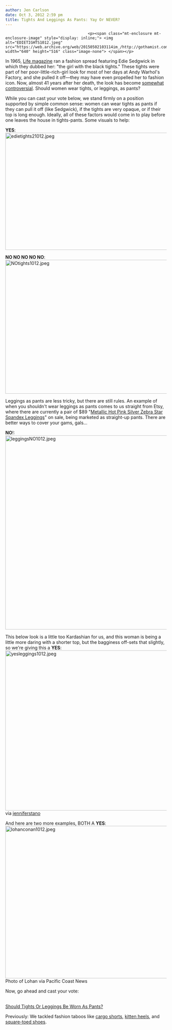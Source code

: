 ```yaml
---
author: Jen Carlson
date: Oct 3, 2012 2:59 pm
title: Tights And Leggings As Pants: Yay Or NEVER?
---
```


	
										<p><span class="mt-enclosure mt-enclosure-image" style="display: inline;"> <img alt="EDIETIGHTS1012.jpeg" src="https://web.archive.org/web/20150502103114im_/http://gothamist.com/attachments/arts_jen/EDIETIGHTS1012.jpeg" width="640" height="516" class="image-none"> </span></p>

<p>In 1965, <a href="https://web.archive.org/web/20150502103114/http://books.google.com/books?id=FEwEAAAAMBAJ&amp;pg=PA47&amp;lpg=PA47&amp;dq=the+girl+with+the+black+tights+LIFE+edie&amp;source=bl&amp;ots=Eoy3tnTSRf&amp;sig=m6WNQHarnYi4N-AiqvVWCxkfFBw&amp;hl=en&amp;sa=X&amp;ei=WGtsUNuREcW40QHey4CADw&amp;ved=0CCUQ6AEwAQ#v=onepage&amp;q=the%20girl%20with%20the%20black%20tights%20LIFE%20edie&amp;f=false">Life magazine</a> ran a fashion spread featuring Edie Sedgwick in which they dubbed her: &quot;the girl with the black tights.&quot; These tights were part of her poor-little-rich-girl look for most of her days at Andy Warhol&apos;s Factory, and she pulled it off&#x2014;they may have even propelled her to fashion icon. Now, almost 41 years after her death, the look has become <a href="https://web.archive.org/web/20150502103114/http://tightsarenotpants.com/">somewhat controversial</a>. Should women wear tights, or leggings, as pants?</p>

<p>While you can cast your vote below, we stand firmly on a position supported by simple common sense: women can wear tights as pants if they can pull it off (like Sedgwick), if the tights are very opaque, or if their top is long enough. Ideally, all of these factors would come in to play before one leaves the house in tights-pants. Some visuals to help:</p>

<p><strong>YES</strong>:<br>
<span class="mt-enclosure mt-enclosure-image" style="display: inline;"> <img alt="edietights21012.jpeg" src="https://web.archive.org/web/20150502103114im_/http://gothamist.com/attachments/arts_jen/edietights21012.jpeg" width="640" height="365" class="image-none"> </span></p>

<p><strong>NO NO NO NO NO</strong>:<br>
<span class="mt-enclosure mt-enclosure-image" style="display: inline;"> <img alt="NOtights1012.jpeg" src="https://web.archive.org/web/20150502103114im_/http://gothamist.com/attachments/arts_jen/NOtights1012.jpeg" width="636" height="417" class="image-none"> </span></p>

<p>Leggings as pants are less tricky, but there are still rules. An example of when you shouldn&apos;t wear leggings as pants comes to us straight from Etsy, where there are currently a pair of $89 &quot;<a href="https://web.archive.org/web/20150502103114/http://www.etsy.com/listing/73777380/metallic-hot-pink-silver-zebra-star?ref=sr_gallery_11&amp;ga_search_query=tights+pants&amp;ga_view_type=gallery&amp;ga_ship_to=ZZ&amp;ga_min=0&amp;ga_max=0&amp;ga_search_type=all">Metallic Hot Pink Silver Zebra Star Spandex Leggings</a>&quot; on sale, being marketed as straight-up pants. There are better ways to cover your gams, gals...</p>

<p><strong>NO</strong>!:<br>
<span class="mt-enclosure mt-enclosure-image" style="display: inline;"> <img alt="leggingsNO1012.jpeg" src="https://web.archive.org/web/20150502103114im_/http://gothamist.com/attachments/arts_jen/leggingsNO1012.jpeg" width="640" height="605" class="image-none"> </span></p>

<p>This below look is a little too Kardashian for us, and this woman is being a little more daring with a shorter top, but the bagginess off-sets that slightly, so we&apos;re giving this a <strong>YES</strong>:<br>
<span class="mt-enclosure mt-enclosure-image" style="display: inline;"> <img alt="yesleggings1012.jpeg" src="https://web.archive.org/web/20150502103114im_/http://gothamist.com/attachments/arts_jen/yesleggings1012.jpeg" width="640" height="499" class="image-none"> </span><br>
<span class="photo_caption">via <a href="https://web.archive.org/web/20150502103114/http://instagram.com/p/QNbr_FHGTL/">jenniferstano</a></span></p>

<p>And here are two more examples, BOTH A <strong>YES</strong>:<br>
<span class="mt-enclosure mt-enclosure-image" style="display: inline;"> <img alt="lohanconan1012.jpeg" src="https://web.archive.org/web/20150502103114im_/http://gothamist.com/attachments/arts_jen/lohanconan1012.jpeg" width="640" height="475" class="image-none"> </span><br>
<span class="photo_caption">Photo of Lohan via Pacific Coast News</span></p>

<p>Now, go ahead and cast your vote:</p>

<p><script type="text/javascript" charset="utf-8" src="https://web.archive.org/web/20150502103114js_/http://static.polldaddy.com/p/6580508.js"></script><br>
<noscript><a href="https://web.archive.org/web/20150502103114/http://polldaddy.com/poll/6580508/">Should Tights Or Leggings Be Worn As Pants?</a></noscript></p>

<p>Previously: We tackled fashion taboos like <a href="https://web.archive.org/web/20150502103114/http://gothamist.com/2012/07/18/cargo_shorts.php#photo-1">cargo shorts</a>, <a href="https://web.archive.org/web/20150502103114/http://gothamist.com/2012/07/13/the_great_kitten_heel_debate_should.php">kitten heels</a>, and <a href="https://web.archive.org/web/20150502103114/http://gothamist.com/2012/07/12/should_ever_men_wear_square-toed_sh.php">square-toed shoes</a>.</p>					
										
									
				